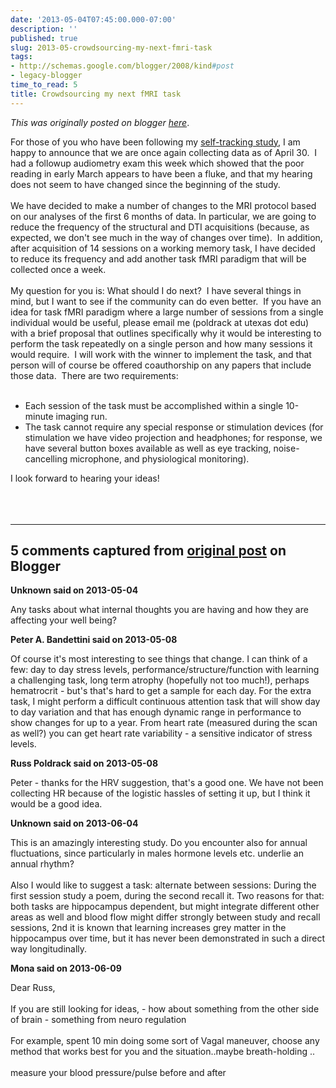 ```yaml
---
date: '2013-05-04T07:45:00.000-07:00'
description: ''
published: true
slug: 2013-05-crowdsourcing-my-next-fmri-task
tags:
- http://schemas.google.com/blogger/2008/kind#post
- legacy-blogger
time_to_read: 5
title: Crowdsourcing my next fMRI task
---
```


*This was originally posted on blogger [here](http://www.russpoldrack.org/2013/05/crowdsourcing-my-next-fmri-task.html)*.

For those of you who have been following my <a href="http://www.russpoldrack.org/2013/03/my-adventures-in-self-quantification.html">self-tracking study</a>, I am happy to announce that we are once again collecting data as of April 30. &nbsp;I had a followup audiometry exam this week which showed that the poor reading in early March appears to have been a fluke, and that my hearing does not seem to have changed since the beginning of the study.<br /><br />We have decided to make a number of changes to the MRI protocol based on our analyses of the first 6 months of data. In particular, we are going to reduce the frequency of the structural and DTI acquisitions (because, as expected, we don't see much in the way of changes over time). &nbsp;In addition, after acquisition of 14 sessions on a working memory task, I have decided to reduce its frequency and add another task fMRI paradigm that will be collected once a week.<br /><br />My question for you is: What should I do next? &nbsp;I have several things in mind, but I want to see if the community can do even better. &nbsp;If you have an idea for task fMRI paradigm where a large number of sessions from a single individual would be useful, please email me (poldrack at utexas dot edu) with a brief proposal that outlines specifically why it would be interesting to perform the task repeatedly on a single person and how many sessions it would require. &nbsp;I will work with the winner to implement the task, and that person will of course be offered coauthorship on any papers that include those data. &nbsp;There are two requirements:<br /><br /><ul><li>Each session of the task must be accomplished within a single 10-minute imaging run.</li><li>The task cannot require any special response or stimulation devices (for stimulation we have video projection and headphones; for response, we have several button boxes available as well as eye tracking, noise-cancelling microphone, and physiological monitoring).</li></ul><div>I look forward to hearing your ideas!&nbsp;</div><br /><br /><br />

---

## 5 comments captured from [original post](http://www.russpoldrack.org/2013/05/crowdsourcing-my-next-fmri-task.html) on Blogger

**Unknown said on 2013-05-04**

Any tasks about what internal thoughts you are having and how they are affecting your well being?

**Peter A. Bandettini said on 2013-05-08**

Of course it's most interesting to see things that change. I can think of a few: day to day stress levels, performance/structure/function with learning a challenging task, long term atrophy (hopefully not too much!), perhaps hematrocrit - but's that's hard to get a sample for each day. For the extra task, I might  perform a difficult continuous attention task that will show day to day variation and that has enough dynamic range in performance to show changes for up to a year. From heart rate (measured during the scan as well?) you can get heart rate variability - a sensitive indicator of stress levels.

**Russ Poldrack said on 2013-05-08**

Peter - thanks for the HRV suggestion, that's a good one. We have not been collecting HR because of the logistic hassles of setting it up, but I think it would be a good idea.

**Unknown said on 2013-06-04**

This is an amazingly interesting study. Do you encounter also for annual fluctuations, since particularly in males hormone levels etc. underlie an annual rhythm?<br /><br />Also I would like to suggest a task: alternate between sessions: During the first session study a poem, during the second recall it. Two reasons for that: both tasks are hippocampus dependent, but might integrate different other areas as well and blood flow might differ strongly between study and recall sessions, 2nd it is known that learning increases grey matter in the hippocampus over time, but it has never been demonstrated in such a direct way longitudinally.

**Mona said on 2013-06-09**

Dear Russ, <br /><br />If you are still looking for ideas, - how about something from the other side of brain - something from neuro regulation <br /><br />For example, spent 10 min doing some sort of Vagal maneuver, choose any method that works best for you and the situation..maybe breath-holding ..<br /><br />measure your blood pressure/pulse before and after  <br />

